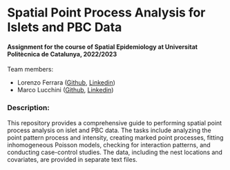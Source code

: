 
<h1 align="left">Spatial Point Process Analysis for Islets and PBC Data</h1>

<h4 align="left">Assignment for the course of Spatial Epidemiology at Universitat Politècnica de Catalunya, 2022/2023</h4>

<p align="left"> Team members:
<ul>
  <li>Lorenzo Ferrara (<a href="https://github.com/lorenzoferrara/" target="_blank">Github</a>, <a href="https://www.linkedin.com/in/lorenzo-ferrara-567211244/" target="_blank">Linkedin</a>) </li> 
  <li>Marco Lucchini (<a href="https://github.com/marcolucchini/" target="_blank">Github</a>, <a href="https://www.linkedin.com/in/marco-lucchini-294801218/" target="_blank">Linkedin</a>)</li>
</ul>
</p>

<h3 align="left">Description:</h3>
<p align="left">This repository provides a comprehensive guide to performing spatial point process analysis on islet and PBC data. The tasks include analyzing the point pattern process and intensity, creating marked point processes, fitting inhomogeneous Poisson models, checking for interaction patterns, and conducting case-control studies. The data, including the nest locations and covariates, are provided in separate text files.</p>
